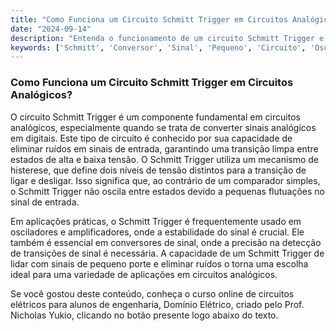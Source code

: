 ```yaml
---
title: "Como Funciona um Circuito Schmitt Trigger em Circuitos Analógicos?"
date: "2024-09-14"
description: "Entenda o funcionamento de um circuito Schmitt Trigger e sua aplicação em circuitos analógicos."
keywords: ['Schmitt', 'Conversor', 'Sinal', 'Pequeno', 'Circuito', 'Oscilador', 'Amplificador']
---
```


### Como Funciona um Circuito Schmitt Trigger em Circuitos Analógicos?

O circuito Schmitt Trigger é um componente fundamental em circuitos analógicos, especialmente quando se trata de converter sinais analógicos em digitais. Este tipo de circuito é conhecido por sua capacidade de eliminar ruídos em sinais de entrada, garantindo uma transição limpa entre estados de alta e baixa tensão. O Schmitt Trigger utiliza um mecanismo de histerese, que define dois níveis de tensão distintos para a transição de ligar e desligar. Isso significa que, ao contrário de um comparador simples, o Schmitt Trigger não oscila entre estados devido a pequenas flutuações no sinal de entrada.

Em aplicações práticas, o Schmitt Trigger é frequentemente usado em osciladores e amplificadores, onde a estabilidade do sinal é crucial. Ele também é essencial em conversores de sinal, onde a precisão na detecção de transições de sinal é necessária. A capacidade de um Schmitt Trigger de lidar com sinais de pequeno porte e eliminar ruídos o torna uma escolha ideal para uma variedade de aplicações em circuitos analógicos.

Se você gostou deste conteúdo, conheça o curso online de circuitos elétricos para alunos de engenharia, Domínio Elétrico, criado pelo Prof. Nicholas Yukio, clicando no botão presente logo abaixo do texto.